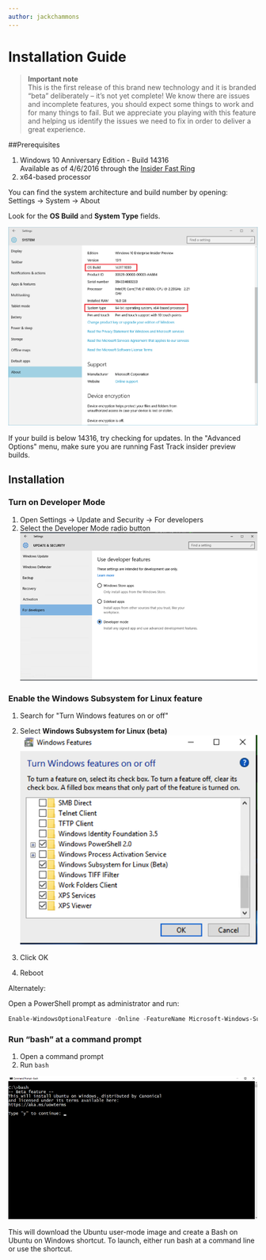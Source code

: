```yaml
---
author: jackchammons
---
```


# Installation Guide

> **Important note**  
  This is the first release of this brand new technology and it is branded “beta” deliberately – it’s not yet complete! We know there are issues and incomplete features, you should expect some things to work and for many things to fail. But we appreciate you playing with this feature and helping us identify the issues we need to fix in order to deliver a great experience.

##Prerequisites
1. Windows 10 Anniversary Edition - Build 14316  
      Available as of 4/6/2016 through the [Insider Fast Ring](http://insider.windows.com/)
2. x64-based processor

You can find the system architecture and build number by opening:  
Settings -> System -> About

Look for the **OS Build** and **System Type** fields.  

![](media/system.png) 

If your build is below 14316, try checking for updates.  In the "Advanced Options" menu, make sure you are running Fast Track insider preview builds.


## Installation

### Turn on Developer Mode
1. Open Settings -> Update and Security -> For developers
2. Select the Developer Mode radio button  
  ![](media/updateAndSecurity.png)

### Enable the Windows Subsystem for Linux feature
1. Search for "Turn Windows features on or off"  
1. Select **Windows Subsystem for Linux (beta)**  
  ![](media/windowsFeatures.png)
  
1. Click OK
1. Reboot

Alternately:

Open a PowerShell prompt as administrator and run:

``` PowerShell
Enable-WindowsOptionalFeature -Online -FeatureName Microsoft-Windows-Subsystem-Linux
```

### Run “bash” at a command prompt
1. Open a command prompt
1. Run `bash` 
  
  ![](media/bashShellInstall.png)
  
  This will download the Ubuntu user-mode image and create a Bash on Ubuntu on Windows shortcut.  To launch, either run bash at a command line or use the shortcut.

